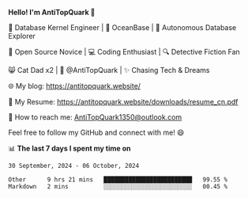 
**Hello! I'm AntiTopQuark 👋**

🔧 Database Kernel Engineer | 🌊 OceanBase | 🤖 Autonomous Database Explorer

🌱 Open Source Novice | 💻 Coding Enthusiast | 🔍 Detective Fiction Fan

😸 Cat Dad x2 | 🎉 @AntiTopQuark | ✨ Chasing Tech & Dreams

🌐 My blog: https://antitopquark.website/

📄 My Resume: https://antitopquark.website/downloads/resume_cn.pdf

📧 How to reach me: AntiTopQuark1350@outlook.com

Feel free to follow my GitHub and connect with me! 😄

📊 **The last 7 days I spent my time on** 

<!--START_SECTION:waka-->
```text
30 September, 2024 - 06 October, 2024

Other      9 hrs 21 mins   █████████████████████████   99.55 % 
Markdown   2 mins          ░░░░░░░░░░░░░░░░░░░░░░░░░   00.45 %
```
<!--END_SECTION:waka-->



